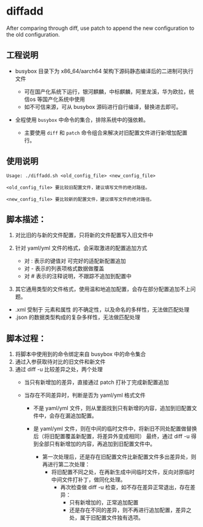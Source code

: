 # diffadd
After comparing through diff, use patch to append the new configuration to the old configuration.

## 工程说明
- busybox 目录下为 x86_64/aarch64 架构下源码静态编译后的二进制可执行文件
    - 可在国产化系统下运行，银河麒麟，中标麒麟，阿里龙溪，华为欧拉，统信os 等国产化系统中使用
    - 如不可信来源，可从 busybox 源码进行自行编译，替换进去即可。

- 全程使用 `busybox` 中命令的集合，排除系统中的强依赖。
    - 主要使用 `diff` 和 `patch` 命令组合来解决对旧配置文件进行新增加配置行。

## 使用说明

```shell
Usage: ./diffadd.sh <old_config_file> <new_config_file>

<old_config_file> 要比较旧配置文件，建议填写文件的绝对路径。

<new_config_file> 要比较新的配置文件，建议填写文件的绝对路径。

```

## 脚本描述：
1. 对比旧的与新的文件配置，只将新的文件配置写入旧文件中

2. 针对 yaml/yml 文件的格式，会采取激进的配置追加方式
    - 对 : 表示的键值对 可完好的适配新配置追加
   - 对 - 表示的列表项格式数据做覆盖
   - 对 # 表示的注释说明，不跟踪不追加到配置中

 3. 其它通用类型的文件格式，使用温和地追加配置，会存在部分配置追加不上问题。
   - .xml 受制于 元素和属性 的不确定性，以及命名的多样性，无法做匹配处理
   - .json 的数据类型构成的复杂多样性，无法做匹配处理


## 脚本过程：
1. 将脚本中使用到的命令绑定来自 busybox 中的命令集合
2. 通过入参获取待对比的旧文件和新文件
3. 通过 diff -u 比较差异之处，两个处理
   - 当只有新增加的差异，直接通过 patch 打补丁完成新配置追加

   - 当存在不同差异时，判断是否为 yaml/yml 格式文件
       - 不是 yaml/yml 文件，则从里面找到只有新增的内容，追加到旧配置文件中，会存在漏追加配置。

       - 是 yaml/yml 文件，则在中间的临时文件中，将新旧不同处配置做替换后（将旧配置覆盖新配置，将差异外变成相同）
           最终，通过 diff -u 得到全部只有新增加的内容，再追加到旧配置文件中。
           - 第一次处理后，还是存在旧配置文件比新配置文件多出差异处，则再进行第二次处理：
               - 将旧配置不同之处，在再新生成中间临时文件，反向对原临时中间文件打补丁，做同化处理。
                   - 再次检查做 diff -u 检查，如不存在差异正常退出，存在差异：
                       - 只有新增加的，正常追加配置
                       - 还是存在不同的差异，则不再进行追加配置，差异之处，属于旧配置文件独有选项。





